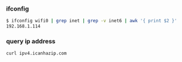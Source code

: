 ### ifconfig

```sh
$ ifconfig wifi0 | grep inet | grep -v inet6 | awk '{ print $2 }'
192.168.1.114
```

### query ip address
```sh
curl ipv4.icanhazip.com
```
